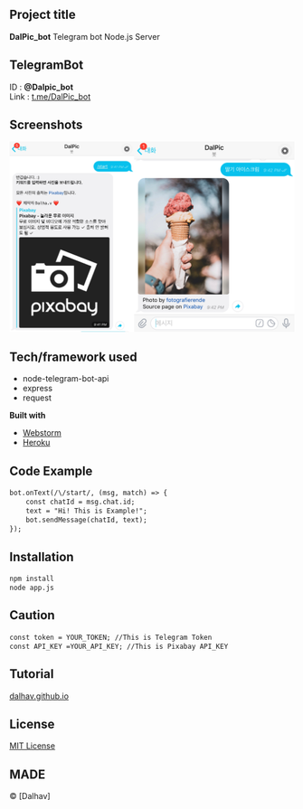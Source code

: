
## Project title
**DalPic_bot** Telegram bot Node.js Server

## TelegramBot
ID : __@Dalpic_bot__<br>
Link : [t.me/DalPic_bot](https://t.me/DalPic_bot)

## Screenshots
![pic](ScreenShot.jpg)

## Tech/framework used
 - node-telegram-bot-api
 - express
 - request

<b>Built with</b>
- [Webstorm](https://www.jetbrains.com/webstorm/)
- [Heroku](https://www.heroku.com/)

## Code Example
~~~
bot.onText(/\/start/, (msg, match) => {
    const chatId = msg.chat.id;
    text = "Hi! This is Example!";
    bot.sendMessage(chatId, text);
});
~~~

## Installation
~~~
npm install
node app.js
~~~

## Caution
~~~
const token = YOUR_TOKEN; //This is Telegram Token
const API_KEY =YOUR_API_KEY; //This is Pixabay API_KEY
~~~

## Tutorial
[dalhav.github.io](https://dalhav.github.io/2019/03/23/nodejs-chatbot-telegram/)

## License
[MIT License](LICENSE)

## MADE
© [Dalhav]
